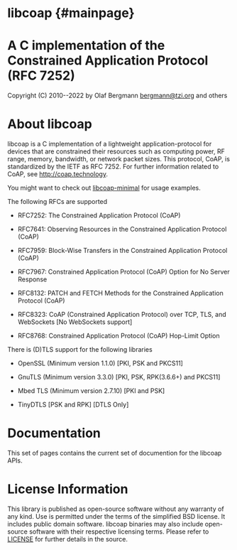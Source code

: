 libcoap                         {#mainpage}
=======

A C implementation of the Constrained Application Protocol (RFC 7252)
=====================================================================

Copyright (C) 2010--2022 by Olaf Bergmann <bergmann@tzi.org> and others

About libcoap
=============

libcoap is a C implementation of a lightweight application-protocol
for devices that are constrained their resources such as computing
power, RF range, memory, bandwidth, or network packet sizes. This
protocol, CoAP, is standardized by the IETF as RFC 7252. For further
information related to CoAP, see <http://coap.technology>.

You might want to check out
[libcoap-minimal](https://github.com/obgm/libcoap-minimal) for usage
examples.

The following RFCs are supported

* RFC7252: The Constrained Application Protocol (CoAP)

* RFC7641: Observing Resources in the Constrained Application Protocol (CoAP)

* RFC7959: Block-Wise Transfers in the Constrained Application Protocol (CoAP)

* RFC7967: Constrained Application Protocol (CoAP) Option for No Server Response

* RFC8132: PATCH and FETCH Methods for the Constrained Application Protocol (CoAP)

* RFC8323: CoAP (Constrained Application Protocol) over TCP, TLS, and WebSockets
  [No WebSockets support]

* RFC8768: Constrained Application Protocol (CoAP) Hop-Limit Option

There is (D)TLS support for the following libraries

* OpenSSL (Minimum version 1.1.0) [PKI, PSK and PKCS11]

* GnuTLS (Minimum version 3.3.0) [PKI, PSK, RPK(3.6.6+) and PKCS11]

* Mbed TLS (Minimum version 2.7.10) [PKI and PSK]

* TinyDTLS [PSK and RPK] [DTLS Only]

Documentation
=============

This set of pages contains the current set of documention for the libcoap APIs.

License Information
===================

This library is published as open-source software without any warranty
of any kind. Use is permitted under the terms of the simplified BSD
license. It includes public domain software. libcoap binaries may also
include open-source software with their respective licensing terms.
Please refer to
[LICENSE](https://raw.githubusercontent.com/obgm/libcoap/develop/LICENSE)
for further details in the source.
